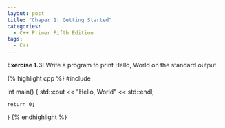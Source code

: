 ```yaml
---
layout: post
title: "Chaper 1: Getting Started"
categories:
  - C++ Primer Fifth Edition 
tags:
  - C++ 
---
```


<strong>Exercise 1.3:</strong> Write a program to print Hello, World on the standard output.

{% highlight cpp %}
#include <iostream>

int main() {
	std::cout << "Hello, World" << std::endl;

	return 0;
}
{% endhighlight %}
